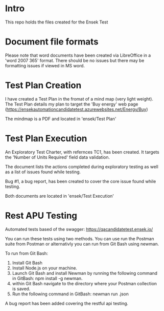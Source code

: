 # Intro
This repo holds the files created for the Ensek Test

# Document file formats
Please note that word documents have been created via LibreOffice in a 'word 2007 365' format. There should be no issues but there may be formatting issues if viewed in MS word. 

# Test Plan Creation

I have created a Test Plan in the fromat of a mind map (very light weight). The Test Plan details my plan to target the 'Buy energy' web page (https://ensekautomationcandidatetest.azurewebsites.net/Energy/Buy)

The mindmap is a PDF and located in 'ensek/Test Plan'

# Test Plan Execution

An Exploratory Test Charter, with refernces TC1, has been created. It targets the 'Number of Units Required' field data validation. 

The document lists the actions completed during exploratory testing as well as a list of issues found while testing. 

Bug #1, a bug report, has been created to cover the core issue found while testing. 

Both documents are located in 'ensek/Test Execution'

# Rest APU Testing

Automated tests based of the swagger: https://qacandidatetest.ensek.io/ 

You can run these tests using two methods. You can use run the Postman suite from Postman or alternativly you can run from Git Bash using newman. 

To run from Git Bash:
1. Install Git Bash
2. Install Node.js on your machine.
3. Launch Git Bash and install Newman by running the following command in GitBash: npm install -g newman.
4. within Git Bash navigate to the directory where your Postman collection is saved.
5. Run the following command in GitBash: newman run <collection-name>.json

A bug report has been added covering the restful api testing.